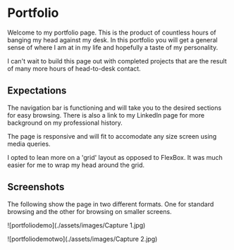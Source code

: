 # Portfolio
Welcome to my portfolio page. This is the product of countless hours of banging my head against my desk. In this portfolio you will get a general sense of where I am at in my life and hopefully a taste of my personality. 

I can't wait to build this page out with completed projects that are the result of many more hours of head-to-desk contact. 

## Expectations

The navigation bar is functioning and will take you to the desired sections for easy browsing. There is also a link to my LinkedIn page for more background on my professional history. 

The page is responsive and will fit to accomodate any size screen using media queries. 

I opted to lean more on a 'grid' layout as opposed to FlexBox. It was much easier for me to wrap my head around the grid. 

## Screenshots

The following show the page in two different formats. One for standard browsing and the other for browsing on smaller screens. 

![portfoliodemo](./assets/images/Capture 1.jpg)

![portfoliodemotwo](./assets/images/Capture 2.jpg)